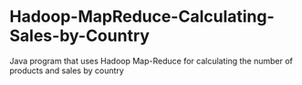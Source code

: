 # Hadoop-MapReduce-Calculating-Sales-by-Country
Java program that uses Hadoop Map-Reduce for calculating the number of products and sales by country
